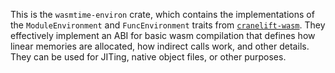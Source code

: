 This is the `wasmtime-environ` crate, which contains the implementations
of the `ModuleEnvironment` and `FuncEnvironment` traits from
[`cranelift-wasm`](https://crates.io/crates/cranelift-wasm). They effectively
implement an ABI for basic wasm compilation that defines how linear memories
are allocated, how indirect calls work, and other details. They can be used
for JITing, native object files, or other purposes.
